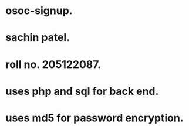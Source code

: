 # osoc-signup.
# sachin patel.
# roll no. 205122087.
# uses php and sql for back end.
# uses md5 for password encryption.

